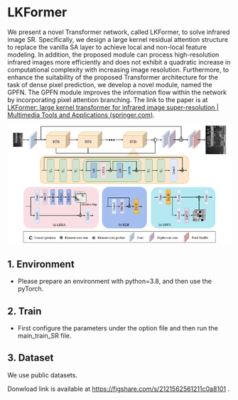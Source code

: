 # LKFormer

We present a novel Transformer network, called LKFormer, to solve infrared image SR. Specifically, we design a large kernel residual attention structure to replace the vanilla SA layer to achieve local and non-local feature modeling. In addition, the proposed module can process high-resolution infrared images more efficiently and does not exhibit a quadratic increase in computational complexity with increasing image resolution. Furthermore, to enhance the suitability of the proposed Transformer architecture for the task of dense pixel prediction, we develop a novel module, named the GPFN. The GPFN module improves the information flow within the network by incorporating pixel attention branching. The link to the paper is at [LKFormer: large kernel transformer for infrared image super-resolution | Multimedia Tools and Applications (springer.com)](https://link.springer.com/article/10.1007/s11042-024-18409-3).

![LKFormer网络结构图](imgs/image-20240126141612694.png)

## 1. Environment

* Please prepare an environment with python=3.8, and then use the pyTorch.

## 2. Train

- First configure the parameters under the option file and then run the main_train_SR file.

## 3. Dataset

We use public datasets.

Donwload link is available at  https://figshare.com/s/2121562561211c0a8101 .